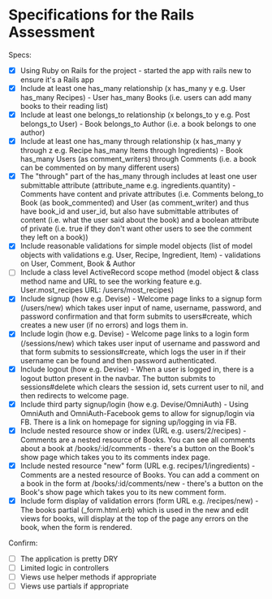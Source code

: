 # Specifications for the Rails Assessment

Specs:
- [x] Using Ruby on Rails for the project - started the app with rails new to ensure it's a Rails app
- [X] Include at least one has_many relationship (x has_many y e.g. User has_many Recipes) - User has_many Books (i.e. users can add many books to their reading list)
- [X] Include at least one belongs_to relationship (x belongs_to y e.g. Post belongs_to User) - Book belongs_to Author (i.e. a book belongs to one author)
- [X] Include at least one has_many through relationship (x has_many y through z e.g. Recipe has_many Items through Ingredients) - Book has_many Users (as comment_writers) through Comments (i.e. a book can be commented on by many different users)
- [X] The "through" part of the has_many through includes at least one user submittable attribute (attribute_name e.g. ingredients.quantity) - Comments have content and private attributes (i.e. Comments belong_to Book (as book_commented) and User (as comment_writer) and thus have book_id and user_id, but also have submittable attributes of content (i.e. what the user said about the book) and a boolean attribute of private (i.e. true if they don't want other users to see the comment they left on a book))
- [X] Include reasonable validations for simple model objects (list of model objects with validations e.g. User, Recipe, Ingredient, Item) - validations on User, Comment, Book & Author
- [ ] Include a class level ActiveRecord scope method (model object & class method name and URL to see the working feature e.g. User.most_recipes URL: /users/most_recipes)
- [X] Include signup (how e.g. Devise) - Welcome page links to a signup form (/users/new) which takes user input of name, username, password, and password confirmation and that form submits to users#create, which creates a new user (if no errors) and logs them in.
- [X] Include login (how e.g. Devise) - Welcome page links to a login form (/sessions/new) which takes user input of username and password and that form submits to sessions#create, which logs the user in if their username can be found and then password authenticated.
- [X] Include logout (how e.g. Devise) - When a user is logged in, there is a logout button present in the navbar. The button submits to sessions#delete which clears the session id, sets current user to nil, and then redirects to welcome page.
- [X] Include third party signup/login (how e.g. Devise/OmniAuth) - Using OmniAuth and OmniAuth-Facebook gems to allow for signup/login via FB. There is a link on homepage for signing up/logging in via FB.
- [X] Include nested resource show or index (URL e.g. users/2/recipes) - Comments are a nested resource of Books. You can see all comments about a book at /books/:id/comments - there's a button on the Book's show page which takes you to its comments index page.
- [X] Include nested resource "new" form (URL e.g. recipes/1/ingredients) - Comments are a nested resource of Books. You can add a comment on a book in the form at /books/:id/comments/new - there's a button on the Book's show page which takes you to its new comment form.
- [X] Include form display of validation errors (form URL e.g. /recipes/new) - The books partial (_form.html.erb) which is used in the new and edit views for books, will display at the top of the page any errors on the book, when the form is rendered.

Confirm:
- [ ] The application is pretty DRY
- [ ] Limited logic in controllers
- [ ] Views use helper methods if appropriate
- [ ] Views use partials if appropriate
